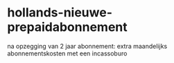 # hollands-nieuwe-prepaidabonnement
na opzegging van 2 jaar abonnement: extra maandelijks abonnementskosten met een incassoburo 
